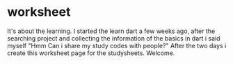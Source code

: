 # worksheet
It's about the learning.
I started the learn dart a few weeks ago, after the searching project and collecting the information of the basics in dart i said myself "Hmm Can i share my study codes with people?"
After the two days i create this worksheet page for the studysheets.
Welcome.

